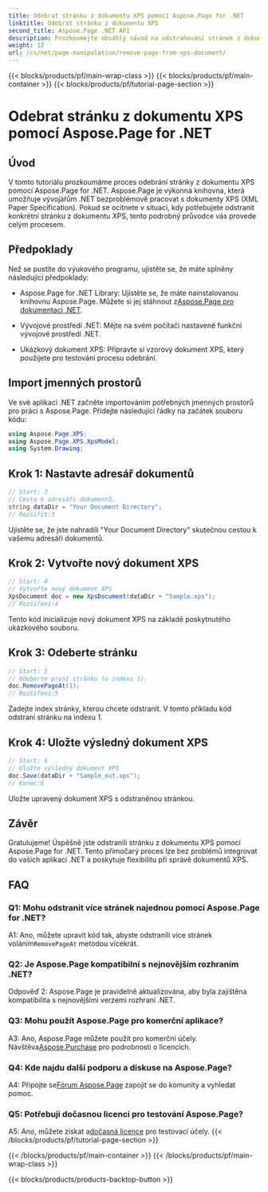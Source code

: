 ```yaml
---
title: Odebrat stránku z dokumentu XPS pomocí Aspose.Page for .NET
linktitle: Odebrat stránku z dokumentu XPS
second_title: Aspose.Page .NET API
description: Prozkoumejte obsáhlý návod na odstraňování stránek z dokumentů XPS pomocí Aspose.Page for .NET. Naučte se krok za krokem proces, předpoklady a často kladené otázky pro bezproblémovou manipulaci s dokumenty.
weight: 12
url: /cs/net/page-manipulation/remove-page-from-xps-document/
---
```


{{< blocks/products/pf/main-wrap-class >}}
{{< blocks/products/pf/main-container >}}
{{< blocks/products/pf/tutorial-page-section >}}

# Odebrat stránku z dokumentu XPS pomocí Aspose.Page for .NET

## Úvod

V tomto tutoriálu prozkoumáme proces odebrání stránky z dokumentu XPS pomocí Aspose.Page for .NET. Aspose.Page je výkonná knihovna, která umožňuje vývojářům .NET bezproblémově pracovat s dokumenty XPS (XML Paper Specification). Pokud se ocitnete v situaci, kdy potřebujete odstranit konkrétní stránku z dokumentu XPS, tento podrobný průvodce vás provede celým procesem.

## Předpoklady

Než se pustíte do výukového programu, ujistěte se, že máte splněny následující předpoklady:

-  Aspose.Page for .NET Library: Ujistěte se, že máte nainstalovanou knihovnu Aspose.Page. Můžete si jej stáhnout z[Aspose.Page pro dokumentaci .NET](https://reference.aspose.com/page/net/).

- Vývojové prostředí .NET: Mějte na svém počítači nastavené funkční vývojové prostředí .NET.

- Ukázkový dokument XPS: Připravte si vzorový dokument XPS, který použijete pro testování procesu odebrání.

## Import jmenných prostorů

Ve své aplikaci .NET začněte importováním potřebných jmenných prostorů pro práci s Aspose.Page. Přidejte následující řádky na začátek souboru kódu:

```csharp
using Aspose.Page.XPS;
using Aspose.Page.XPS.XpsModel;
using System.Drawing;
```

## Krok 1: Nastavte adresář dokumentů

```csharp
// Start: 3
// Cesta k adresáři dokumentů.
string dataDir = "Your Document Directory";
// Rozšířit:3
```

Ujistěte se, že jste nahradili "Your Document Directory" skutečnou cestou k vašemu adresáři dokumentů.

## Krok 2: Vytvořte nový dokument XPS

```csharp
// Start: 4
// Vytvořte nový dokument XPS
XpsDocument doc = new XpsDocument(dataDir + "Sample.xps");
// Rozšíření:4
```

Tento kód inicializuje nový dokument XPS na základě poskytnutého ukázkového souboru.

## Krok 3: Odeberte stránku

```csharp
// Start: 5
// Odeberte první stránku (u indexu 1).
doc.RemovePageAt(1);
// Rozšíření:5
```

Zadejte index stránky, kterou chcete odstranit. V tomto příkladu kód odstraní stránku na indexu 1.

## Krok 4: Uložte výsledný dokument XPS

```csharp
// Start: 6
// Uložte výsledný dokument XPS
doc.Save(dataDir + "Sample_out.xps");
// Konec:6
```

Uložte upravený dokument XPS s odstraněnou stránkou.

## Závěr

Gratulujeme! Úspěšně jste odstranili stránku z dokumentu XPS pomocí Aspose.Page for .NET. Tento přímočarý proces lze bez problémů integrovat do vašich aplikací .NET a poskytuje flexibilitu při správě dokumentů XPS.

## FAQ

### Q1: Mohu odstranit více stránek najednou pomocí Aspose.Page for .NET?

A1: Ano, můžete upravit kód tak, abyste odstranili více stránek voláním`RemovePageAt` metodou vícekrát.

### Q2: Je Aspose.Page kompatibilní s nejnovějším rozhraním .NET?

Odpověď 2: Aspose.Page je pravidelně aktualizována, aby byla zajištěna kompatibilita s nejnovějšími verzemi rozhraní .NET.

### Q3: Mohu použít Aspose.Page pro komerční aplikace?

 A3: Ano, Aspose.Page můžete použít pro komerční účely. Návštěva[Aspose.Purchase](https://purchase.aspose.com/buy) pro podrobnosti o licencích.

### Q4: Kde najdu další podporu a diskuse na Aspose.Page?

 A4: Připojte se[Fórum Aspose.Page](https://forum.aspose.com/c/page/39) zapojit se do komunity a vyhledat pomoc.

### Q5: Potřebuji dočasnou licenci pro testování Aspose.Page?

 A5: Ano, můžete získat a[dočasná licence](https://purchase.aspose.com/temporary-license/) pro testovací účely.
{{< /blocks/products/pf/tutorial-page-section >}}

{{< /blocks/products/pf/main-container >}}
{{< /blocks/products/pf/main-wrap-class >}}

{{< blocks/products/products-backtop-button >}}
